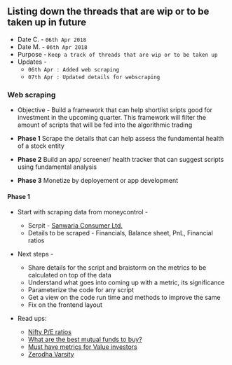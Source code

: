 
## Listing down the threads that are wip or to be taken up in future

- Date C. - `06th Apr 2018`
- Date M. - `06th Apr 2018`
- Purpose - `Keep a track of threads that are wip or to be taken up`
- Updates - 
  - `06th Apr : Added web scraping`
  - `07th Apr : Updated details for webscraping`

### Web scraping

- Objective - Build a framework that can help shortlist sripts good for investment in the upcoming quarter. This framework will filter the amount of scripts that will be fed into the algorithmic trading

- **Phase 1** Scrape the details that can help assess the fundamental health of a stock entity
- **Phase 2** Build an app/ screener/ health tracker that can suggest scripts using fundamental analysis
- **Phase 3** Monetize by deployement or app development

#### Phase 1

- Start with scraping data from moneycontrol - 
  - Scrpit - [Sanwaria Consumer Ltd.](http://www.moneycontrol.com/india/stockpricequote/edible-oils-solvent-extraction/sanwariaconsumer/SAO)
  - Details to be scraped - Financials, Balance sheet, PnL, Financial ratios
  
- Next steps - 
  - Share details for the script and braistorm on the metrics to be calculated on top of the data
  - Understand what goes into coming up with a metric, its significance
  - Parameterize the code for any script
  - Get a view on the code run time and methods to improve the same
  - Fix on the frontend layout

- Read ups:
  - [Nifty P/E ratios](https://nifty-pe-ratio.com/)
  - [What are the best mutual funds to buy?](https://www.quora.com/What-are-the-five-best-mutual-funds-in-2018)
  - [Must have metrics for Value investors](https://www.investopedia.com/articles/fundamental-analysis/09/five-must-have-metrics-value-investors.asp)
  - [Zerodha Varsity](https://zerodha.com/varsity/)
